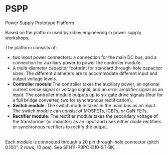 # PSPP
Power Supply Prototype Platform

Based on the platform used by ridley engineering in power supply workshops.

The platform consists of: 
-	two input power connectors: a connection for the main DC bus, and a connection for auxiliary power to power the controller module.
-	A multi-diameter capacitor footprint for standard through-hole capacitor sizes. The different diameters are to accommodate different input and output voltage levels.
-	<b>Controller module</b>:The controller takes the auxiliary power, an optional current sense signal or voltage signal, and an error amplifier signal as an input. The controller module outputs up to six gate drive signals (four for a full bridge converter, two for synchronous rectification).
-	<b>Switch module</b>: The switch module takes in the main bus as an input. The switch module can consist of MOSFETs, IGBTs, or GaN FETs.
-	<b>Rectifier module</b>: The rectifier module takes the secondary voltage of the transformer (or inductor) as an input and uses either diode rectifiers or synchronous rectifiers to rectify the output.

<br />Each module is connected through a 20 pin through-hole connector (pitch 0.100”, 2 rows, 10 pos). See SFH11-PBPC-D10-ST-BK.
